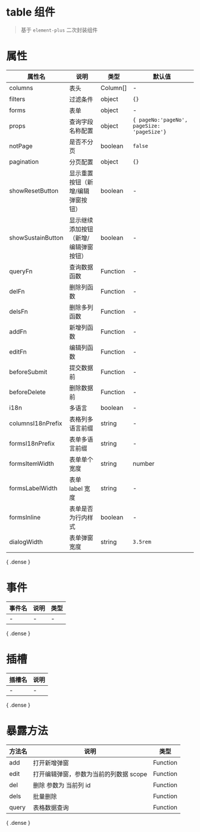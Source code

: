 # table 组件

> 基于 `element-plus` 二次封装组件



# 属性

| 属性名            | 说明                                  | 类型     | 默认值                                     |
| ----------------- | ------------------------------------- | -------- | ------------------------------------------ |
| columns           | 表头                                  | Column[] | -                                          |
| filters           | 过滤条件                              | object   | `{}`                                       |
| forms             | 表单                                  | object   | -                                          |
| props             | 查询字段名称配置                      | object   | `{ pageNo:'pageNo', pageSize: 'pageSize'}` |
| notPage           | 是否不分页                            | boolean  | `false`                                    |
| pagination        | 分页配置                              | object   | `{}`                                       |
| showResetButton   | 显示重置按钮（新增/编辑弹窗按钮）     | boolean  | -                                          |
| showSustainButton | 显示继续添加按钮（新增/编辑弹窗按钮） | boolean  | -                                          |
| queryFn           | 查询数据函数                          | Function | -                                          |
| delFn             | 删除列函数                            | Function | -                                          |
| delsFn            | 删除多列函数                          | Function | -                                          |
| addFn             | 新增列函数                            | Function | -                                          |
| editFn            | 编辑列函数                            | Function | -                                          |
| beforeSubmit      | 提交数据前                            | Function | -                                          |
| beforeDelete      | 删除数据前                            | Function | -                                          |
| i18n              | 多语言                                | boolean  | -                                          |
| columnsI18nPrefix | 表格列多语言前缀                      | string   | -                                          |
| formsI18nPrefix   | 表单多语言前缀                        | string   | -                                          |
| formsItemWidth    | 表单单个宽度                          | string   | number                                     | - |
| formsLabelWidth   | 表单 label 宽度                       | string   | -                                          |
| formsInline       | 表单是否为行内样式                    | boolean  | -                                          |
| dialogWidth       | 表单弹窗宽度                          | string   | `3.5rem`                                   |

{ .dense }

# 事件

| 事件名 | 说明 | 类型 |
| ------ | ---- | ---- |
| -      | -    | -    |

{ .dense }

# 插槽

| 插槽名 | 说明 |
| ------ | ---- |
| -      | -    |

{ .dense }

# 暴露方法

| 方法名 | 说明                                   | 类型     |
| ------ | -------------------------------------- | -------- |
| add    | 打开新增弹窗                           | Function |
| edit   | 打开编辑弹窗，参数为当前的列数据 scope | Function |
| del    | 删除 参数为 当前列 id                  | Function |
| dels   | 批量删除                               | Function |
| query  | 表格数据查询                           | Function |


{ .dense }
